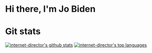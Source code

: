 # Hi there, I'm Jo Biden

# Git stats
[![internet-director's github stats](https://github-readme-stats.vercel.app/api?username=internet-director&hide=contribs,prs,issues&count_private=true&show_icons=true&theme=tokyonight)](https://github.com/anuraghazra/github-readme-stats)
[![internet-director's top languages](https://github-readme-stats.vercel.app/api/top-langs/?username=internet-director&langs_count=9&layout=compact&theme=tokyonight)](https://github.com/anuraghazra/github-readme-stats)

